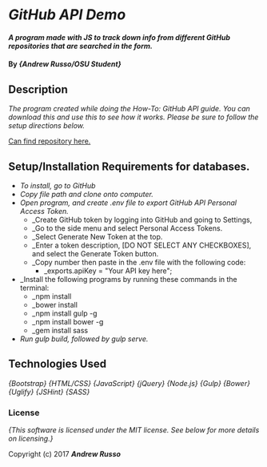 # _GitHub API Demo_

#### _A program made with JS to track down info from different GitHub repositories that are searched in the form._

#### By _**{Andrew Russo/OSU Student}**_

## Description

_The program created while doing the How-To: GitHub API guide.  You can download this and use this to see how it works.  Please be sure to follow the setup directions below._

[Can find repository here.](https://github.com/Russspruce/github_API_demo.git)

## Setup/Installation Requirements for databases.

* _To install, go to GitHub_
* _Copy file path and clone onto computer._
* _Open program, and create .env file to export GitHub API Personal Access Token._
  * _Create GitHub token by logging into GitHub and going to Settings,
  * _Go to the side menu and select Personal Access Tokens.
  * _Select Generate New Token at the top.
  * _Enter a token description, [DO NOT SELECT ANY CHECKBOXES], and select the Generate Token button.
  * _Copy number then paste in the .env file with the following code:
    * _exports.apiKey = "Your API key here";
* _Install the following programs by running these commands in the terminal:
  * _npm install
  * _bower install
  * _npm install gulp -g
  * _npm install bower -g
  * _gem install sass
* _Run gulp build, followed by gulp serve._


## Technologies Used

_{Bootstrap}_
_{HTML/CSS}_
_{JavaScript}_
_{jQuery}_
_{Node.js}_
_{Gulp}_
_{Bower}_
_{Uglify}_
_{JSHint}_
_{SASS}_


### License

*{This software is licensed under the MIT license.  See below for more details on licensing.}*

Copyright (c) 2017 **_Andrew Russo_**
